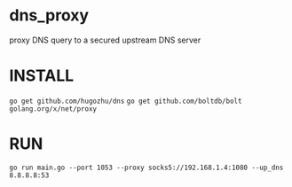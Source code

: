 # dns_proxy
proxy DNS query to a secured upstream DNS server

# INSTALL

`go get github.com/hugozhu/dns`
`go get github.com/boltdb/bolt`
`golang.org/x/net/proxy`


# RUN

`go run main.go --port 1053 --proxy socks5://192.168.1.4:1080 --up_dns 8.8.8.8:53`